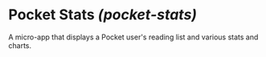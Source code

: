 # Pocket Stats _(pocket-stats)_

A micro-app that displays a Pocket user's reading list and various stats and charts.
